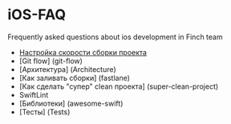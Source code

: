 # iOS-FAQ
Frequently asked questions about ios development in Finch team

- [Настройка скорости сборки проекта](CompileTime)
- [Git flow] (git-flow)  
- [Архитектура] (Architecture)
- [Как заливать сборки] (fastlane)
- [Как сделать "супер" clean проекта] (super-clean-project)
- SwiftLint
- [Библиотеки] (awesome-swift)
- [Тесты] (Tests)
